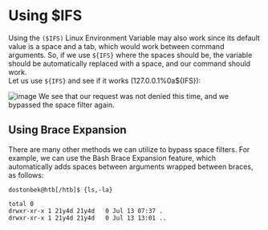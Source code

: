 # Using $IFS
Using the `($IFS)` Linux Environment Variable may also work since its default value is a space and a tab, which would work between command arguments. So, if we use `${IFS}` where the spaces should be, the variable should be automatically replaced with a space, and our command should work.
<br>
Let us use `${IFS}` and see if it works (127.0.0.1%0a${IFS}):

![image](https://github.com/offensivecyber03/htbacademy/assets/71892943/db622f74-4781-4f5c-818c-f4f628f9288c)
We see that our request was not denied this time, and we bypassed the space filter again.

## Using Brace Expansion
There are many other methods we can utilize to bypass space filters. For example, we can use the Bash Brace Expansion feature, which automatically adds spaces between arguments wrapped between braces, as follows:
```
dostonbek@htb[/htb]$ {ls,-la}

total 0
drwxr-xr-x 1 21y4d 21y4d   0 Jul 13 07:37 .
drwxr-xr-x 1 21y4d 21y4d   0 Jul 13 13:01 ..
```
